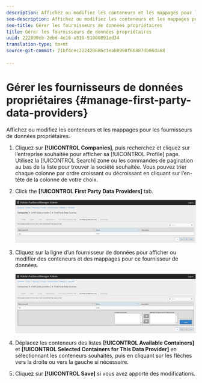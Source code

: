 ```yaml
---
description: Affichez ou modifiez les conteneurs et les mappages pour les fournisseurs de données propriétaires.
seo-description: Affichez ou modifiez les conteneurs et les mappages pour les fournisseurs de données propriétaires.
seo-title: Gérer les fournisseurs de données propriétaires
title: Gérer les fournisseurs de données propriétaires
uuid: 222890cb-2ebd-4e16-a516-51000891ed34
translation-type: tm+mt
source-git-commit: 71bf4cec222428686c1eab0998f66887db06da68

---
```



# Gérer les fournisseurs de données propriétaires {#manage-first-party-data-providers}

Affichez ou modifiez les conteneurs et les mappages pour les fournisseurs de données propriétaires.

<!-- t_first_party_providers.xml -->

1. Cliquez sur **[!UICONTROL Companies]**, puis recherchez et cliquez sur l’entreprise souhaitée pour afficher sa [!UICONTROL Profile] page. Utilisez la [!UICONTROL Search] zone ou les commandes de pagination au bas de la liste pour trouver la société souhaitée. Vous pouvez trier chaque colonne par ordre croissant ou décroissant en cliquant sur l’en-tête de la colonne de votre choix.

1. Click the **[!UICONTROL First Party Data Providers]** tab.

   ![](assets/first_party_providers.png)

1. Cliquez sur la ligne d’un fournisseur de données pour afficher ou modifier des conteneurs et des mappages pour ce fournisseur de données.

   ![Résultat de l’étape](assets/first_party_providers_edit.png)

1. Déplacez les conteneurs des listes **[!UICONTROL Available Containers]** et **[!UICONTROL Selected Containers for This Data Provider]** en sélectionnant les conteneurs souhaités, puis en cliquant sur les flèches vers la droite ou vers la gauche si nécessaire.
1. Cliquez sur **[!UICONTROL Save]** si vous avez apporté des modifications.